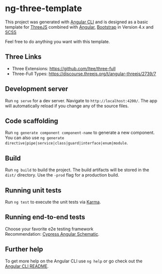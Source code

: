 # ng-three-template

This project was generated with [Angular CLI](https://github.com/angular/angular-cli) and is designed as a basic
template for [ThreeJS](https://threejs.org/) combined with [Angular](https://angular.io/),
[Bootstrap](https://getbootstrap.com/) in Version 4.x and [SCSS](https://sass-lang.com/)

Feel free to do anything you want with this template.

## Three Links

- Three Extensions: https://github.com/Itee/three-full
- Three-Full Types: https://discourse.threejs.org/t/angular-threejs/2739/7

## Development server

Run `ng serve` for a dev server. Navigate to `http://localhost:4200/`. The app will automatically reload if you change
any of the source files.

## Code scaffolding

Run `ng generate component component-name` to generate a new component. You can also
use `ng generate directive|pipe|service|class|guard|interface|enum|module`.

## Build

Run `ng build` to build the project. The build artifacts will be stored in the `dist/` directory. Use the `-prod` flag
for a production build.

## Running unit tests

Run `ng test` to execute the unit tests via [Karma](https://karma-runner.github.io).

## Running end-to-end tests

Choose your favorite e2e testing framework  
Recommendation: [Cypress Angular Schematic](https://www.npmjs.com/package/@cypress/schematic).

## Further help

To get more help on the Angular CLI use `ng help` or go check out
the [Angular CLI README](https://github.com/angular/angular-cli/blob/master/README.md).
